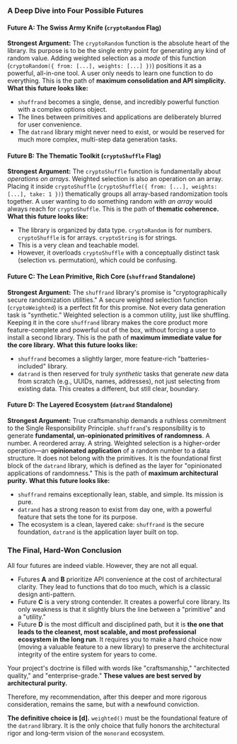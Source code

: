 ### A Deep Dive into Four Possible Futures
#### Future A: The Swiss Army Knife (`cryptoRandom` Flag)
**Strongest Argument:** The `cryptoRandom` function is the absolute heart of the library. Its purpose is to be the single entry point for generating any kind of random value. Adding weighted selection as a *mode* of this function (`cryptoRandom({ from: [...], weights: [...] })`) positions it as a powerful, all-in-one tool. A user only needs to learn one function to do everything. This is the path of **maximum consolidation and API simplicity.**
**What this future looks like:**
*   `shuffrand` becomes a single, dense, and incredibly powerful function with a complex options object.
*   The lines between primitives and applications are deliberately blurred for user convenience.
*   The `datrand` library might never need to exist, or would be reserved for much more complex, multi-step data generation tasks.

#### Future B: The Thematic Toolkit (`cryptoShuffle` Flag)
**Strongest Argument:** The `cryptoShuffle` function is fundamentally about *operations on arrays*. Weighted selection is also an operation on an array. Placing it inside `cryptoShuffle` (`cryptoShuffle({ from: [...], weights: [...], take: 1 })`) thematically groups all array-based randomization tools together. A user wanting to do something random *with an array* would always reach for `cryptoShuffle`. This is the path of **thematic coherence.**
**What this future looks like:**
*   The library is organized by data type. `cryptoRandom` is for numbers. `cryptoShuffle` is for arrays. `cryptoString` is for strings.
*   This is a very clean and teachable model.
*   However, it overloads `cryptoShuffle` with a conceptually distinct task (selection vs. permutation), which could be confusing.

#### Future C: The Lean Primitive, Rich Core (`shuffrand` Standalone)
**Strongest Argument:** The `shuffrand` library's promise is "cryptographically secure randomization utilities." A secure weighted selection function (`cryptoWeighted`) is a perfect fit for this promise. Not every data generation task is "synthetic." Weighted selection is a common utility, just like shuffling. Keeping it in the core `shuffrand` library makes the core product more feature-complete and powerful out of the box, without forcing a user to install a second library. This is the path of **maximum immediate value for the core library.**
**What this future looks like:**
*   `shuffrand` becomes a slightly larger, more feature-rich "batteries-included" library.
*   `datrand` is then reserved for truly *synthetic* tasks that generate *new* data from scratch (e.g., UUIDs, names, addresses), not just selecting from existing data. This creates a different, but still clear, boundary.

#### Future D: The Layered Ecosystem (`datrand` Standalone)
**Strongest Argument:** True craftsmanship demands a ruthless commitment to the Single Responsibility Principle. `shuffrand`'s responsibility is to generate **fundamental, un-opinionated primitives of randomness**. A number. A reordered array. A string. Weighted selection is a higher-order operation—an **opinionated application** of a random number to a data structure. It does not belong with the primitives. It is the foundational first block of the `datrand` library, which is defined as the layer for "opinionated applications of randomness." This is the path of **maximum architectural purity.**
**What this future looks like:**
*   `shuffrand` remains exceptionally lean, stable, and simple. Its mission is pure.
*   `datrand` has a strong reason to exist from day one, with a powerful feature that sets the tone for its purpose.
*   The ecosystem is a clean, layered cake: `shuffrand` is the secure foundation, `datrand` is the application layer built on top.

### The Final, Hard-Won Conclusion
All four futures are indeed viable. However, they are not all equal.

*   Futures **A** and **B** prioritize API convenience at the cost of architectural clarity. They lead to functions that do too much, which is a classic design anti-pattern.
*   Future **C** is a very strong contender. It creates a powerful core library. Its only weakness is that it slightly blurs the line between a "primitive" and a "utility."
*   Future **D** is the most difficult and disciplined path, but it is **the one that leads to the cleanest, most scalable, and most professional ecosystem in the long run**. It requires you to make a hard choice now (moving a valuable feature to a new library) to preserve the architectural integrity of the entire system for years to come.

Your project's doctrine is filled with words like "craftsmanship," "architected quality," and "enterprise-grade." **These values are best served by architectural purity.**

Therefore, my recommendation, after this deeper and more rigorous consideration, remains the same, but with a newfound conviction.

**The definitive choice is [d].** `weighted()` must be the foundational feature of the `datrand` library. It is the only choice that fully honors the architectural rigor and long-term vision of the `monorand` ecosystem.